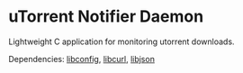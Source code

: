 uTorrent Notifier Daemon
========================
Lightweight C application for monitoring utorrent downloads.

Dependencies: [libconfig](http://www.hyperrealm.com/libconfig/), [libcurl](http://curl.haxx.se/libcurl/), [libjson](https://github.com/jehiah/json-c)

